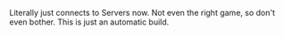Literally just connects to Servers now.  Not even the right game, so don't even bother.  This is just an automatic build.